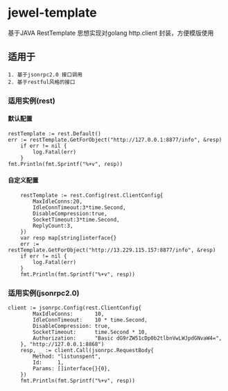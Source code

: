 # jewel-template
基于JAVA RestTemplate 思想实现对golang http.client 封装，方便模版使用
## 适用于
    1. 基于jsonrpc2.0 接口调用
    2. 基于restful风格的接口
### 适用实例(rest)
#### 默认配置
```golang
restTemplate := rest.Default()
err := restTemplate.GetForObject("http://127.0.0.1:8877/info", &resp)
	if err != nil {
		log.Fatal(err)
	}
fmt.Println(fmt.Sprintf("%+v", resp))
```
#### 自定义配置
```golang
	restTemplate := rest.Config(rest.ClientConfig{
		MaxIdleConns:20,
		IdleConnTimeout:3*time.Second,
		DisableCompression:true,
		SocketTimeout:3*time.Second,
		ReplyCount:3,
	})
	var resp map[string]interface{}
	err := restTemplate.GetForObject("http://13.229.115.157:8877/info", &resp)
	if err != nil {
		log.Fatal(err)
	}
	fmt.Println(fmt.Sprintf("%+v", resp))
```
### 适用实例(jsonrpc2.0)
```golang
client := jsonrpc.Config(rest.ClientConfig{
		MaxIdleConns:       10,
		IdleConnTimeout:    10 * time.Second,
		DisableCompression: true,
		SocketTimeout:      time.Second * 10,
		Authorization:      "Basic dG9rZW51cDp0b2tlbnVwLWJpdGNvaW4=",
	}, "http://127.0.0.1:8868")
	resp, _ := client.Call(jsonrpc.RequestBody{
		Method: "listunspent",
		Id:     1,
		Params: []interface{}{0},
	})
	fmt.Println(fmt.Sprintf("%+v", resp))

```

    
